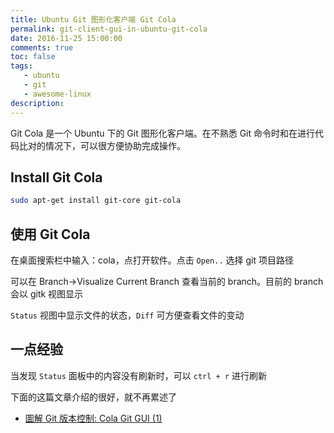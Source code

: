 ```yaml
---
title: Ubuntu Git 图形化客户端 Git Cola
permalink: git-client-gui-in-ubuntu-git-cola
date: 2016-11-25 15:00:00
comments: true
toc: false
tags:
   - ubuntu
   - git
   - awesome-linux
description:
---
```

Git Cola 是一个 Ubuntu 下的 Git 图形化客户端。在不熟悉 Git 命令时和在进行代码比对的情况下，可以很方便协助完成操作。

## Install Git Cola
``` bash
sudo apt-get install git-core git-cola
```

## 使用 Git Cola
在桌面搜索栏中输入：cola，点打开软件。点击 `Open..` 选择 git 项目路径

可以在 Branch->Visualize Current Branch 查看当前的 branch。目前的 branch 会以 gitk 视图显示

`Status` 视图中显示文件的状态，`Diff` 可方便查看文件的变动

## 一点经验
当发现 `Status` 面板中的内容没有刷新时，可以 `ctrl + r` 进行刷新

<!-- more -->

下面的这篇文章介绍的很好，就不再累述了
- [圖解 Git 版本控制: Cola Git GUI (1)](http://graphicalgit.blogspot.com/2012/07/git-cola-git-gui-1.html)
